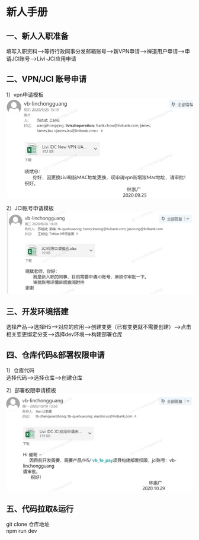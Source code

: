 # 新人手册

## 一、新人入职准备
填写入职资料—>等待行政同事分发邮箱账号—>新VPN申请—>禅道用户申请—>申请JCI账号—>Livi-JCI应用申请
## 二、VPN/JCI 账号申请
1）vpn申请模板  
![](./images/vpn.jpg)

2）JCI账号申请模板  
![](./images/jci-account.jpg)
## 三、开发环境搭建
选择产品—>选择H5—>对应的应用—>创建变更（已有变更就不需要创建）—>点击相关变更绑定分支—>选择dev环境—>构建部署仓库
## 四、仓库代码&部署权限申请
1）仓库代码  
选择代码—>选择仓库—>创建仓库

2）部署权限申请模板 
![](./images/jci-application.jpg) 
## 五、代码拉取&运行
git clone 仓库地址  
npm run dev